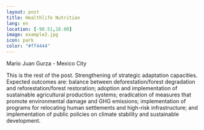 ```yaml
--- 
layout: post 
title: Healthlife Nutrition
lang: en
location: [-98.51,18.00]
image: example2.jpg
icon: park
color: "#ff4444"
--- 
```


<p>
Mario Juan Gurza - Mexico City



</p>
<p >
	This is the rest of the post. Strengthening of strategic adaptation capacities. Expected outcomes are: balance between deforestation/forest degradation and reforestation/forest restoration; adoption and implementation of sustainable agricultural production systems; eradication of measures that promote environmental damage and GHG emissions; implementation of programs for relocating human settlements and high-risk infrastructure; and implementation of public policies on climate stability and sustainable development.
</p>

